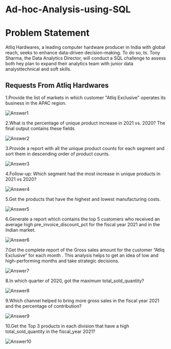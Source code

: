 # Ad-hoc-Analysis-using-SQL

# Problem Statement
Atliq Hardwares, a leading computer hardware producer in India with global reach, seeks to enhance data-driven decision-making. To do so, ts. Tony Sharma, the Data Analytics Director, will conduct a SQL challenge to assess both hey plan to expand their analytics team with junior data analysttechnical and soft skills.

## Requests From Atliq Hardwares
1.Provide the list of markets in which customer "Atliq Exclusive" operates its business in the APAC region.

![Answer1](https://github.com/Viknesh-analyst/Ad-hoc-Analysis-using-SQL/blob/5d4678c2690ac664cf9f686d4fef5115195a0307/Answer%201.png)

2.What is the percentage of unique product increase in 2021 vs. 2020? The final output contains these fields

![Answer2](https://github.com/Viknesh-analyst/Ad-hoc-Analysis-using-SQL/blob/5d4678c2690ac664cf9f686d4fef5115195a0307/Answer%202.png)

3.Provide a report with all the unique product counts for each segment and sort them in descending order of product counts.

![Answer3](https://github.com/Viknesh-analyst/Ad-hoc-Analysis-using-SQL/blob/5d4678c2690ac664cf9f686d4fef5115195a0307/answer%203.png)

4.Follow-up: Which segment had the most increase in unique products in 2021 vs 2020?

![Answer4](https://github.com/Viknesh-analyst/Ad-hoc-Analysis-using-SQL/blob/5d4678c2690ac664cf9f686d4fef5115195a0307/Answer%204.png)

5.Get the products that have the highest and lowest manufacturing costs.

![Answer5](https://github.com/Viknesh-analyst/Ad-hoc-Analysis-using-SQL/blob/5d4678c2690ac664cf9f686d4fef5115195a0307/Answer%205.png)

6.Generate a report which contains the top 5 customers who received an average high pre_invoice_discount_pct for the fiscal year 2021 and in the Indian market.

![Answer6](https://github.com/Viknesh-analyst/Ad-hoc-Analysis-using-SQL/blob/5d4678c2690ac664cf9f686d4fef5115195a0307/Answer%206.png)

7.Get the complete report of the Gross sales amount for the customer “Atliq Exclusive” for each month . This analysis helps to get an idea of low and high-performing months and take strategic decisions.

![Answer7](https://github.com/Viknesh-analyst/Ad-hoc-Analysis-using-SQL/blob/5d4678c2690ac664cf9f686d4fef5115195a0307/Answer%207.png)

8.In which quarter of 2020, got the maximum total_sold_quantity?

![Answer8](https://github.com/Viknesh-analyst/Ad-hoc-Analysis-using-SQL/blob/5d4678c2690ac664cf9f686d4fef5115195a0307/Answer%208.png)

9.Which channel helped to bring more gross sales in the fiscal year 2021 and the percentage of contribution?

![Answer9](https://github.com/Viknesh-analyst/Ad-hoc-Analysis-using-SQL/blob/5d4678c2690ac664cf9f686d4fef5115195a0307/Answer%209.png)

10.Get the Top 3 products in each division that have a high total_sold_quantity in the fiscal_year 2021?

![Answer10](https://github.com/Viknesh-analyst/Ad-hoc-Analysis-using-SQL/blob/5d4678c2690ac664cf9f686d4fef5115195a0307/Answer%2010.png)


